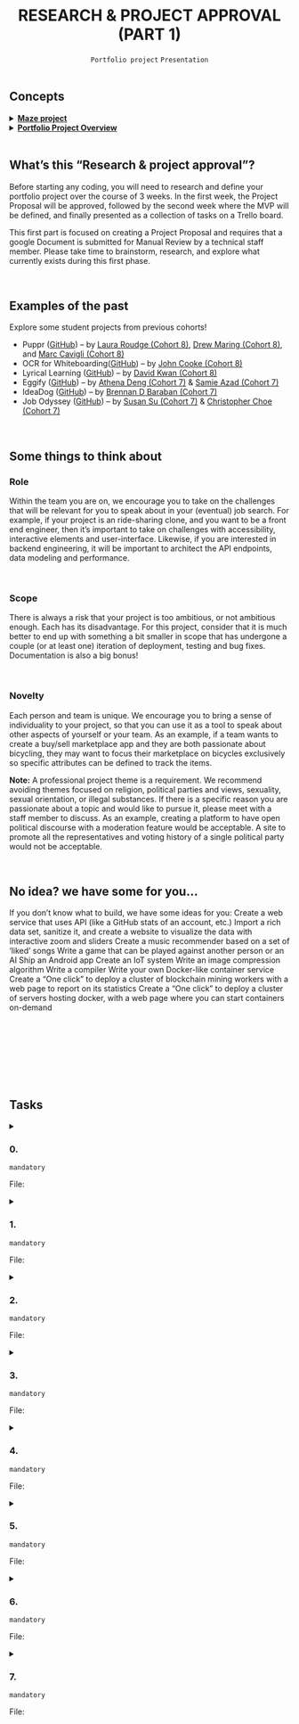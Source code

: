 <h1 align="center"><b>RESEARCH & PROJECT APPROVAL (PART 1)</b></h1>
<div align="center"><code>Portfolio project</code> <code>Presentation</code></div>

<br>

## Concepts
<details>
<summary><b><a href="https://intranet.alxswe.com/concepts/133">Maze project</a></b></summary><br>


<br><p align="center">※※※※※※※※※※※※</p><br>
</details>


<details>
<summary><b><a href="https://intranet.alxswe.com/concepts/137">Portfolio Project Overview</a></b></summary><br>


<br><p align="center">※※※※※※※※※※※※</p><br>
</details>


<!-- <br>
<hr>
<h3><a href=>Notes</a></h3>
<hr> -->


<br>

## What’s this “Research & project approval”?
Before starting any coding, you will need to research and define your portfolio project over the course of 3 weeks. In the first week, the Project Proposal will be approved, followed by the second week where the MVP will be defined, and finally presented as a collection of tasks on a Trello board.

This first part is focused on creating a Project Proposal and requires that a google Document is submitted for Manual Review by a technical staff member. Please take time to brainstorm, research, and explore what currently exists during this first phase.


<br>

## Examples of the past
Explore some student projects from previous cohorts!
- Puppr ([GitHub](https://github.com/lroudge/puppr)) – by [Laura Roudge (Cohort 8)](https://github.com/lroudge), [Drew Maring (Cohort 8)](https://github.com/dmaring), and [Marc Cavigli (Cohort 8)](https://github.com/MCavigli)
- OCR for Whiteboarding([GitHub](https://github.com/JohnCook17/OCR_for_whiteboarding)) – by [John Cooke (Cohort 8)](https://github.com/JohnCook17)
- Lyrical Learning ([GitHub](https://github.com/dwkwan/Lyrics_For_Learning)) – by [David Kwan (Cohort 8)](https://github.com/dwkwan/)
- Eggify ([GitHub](https://github.com/ad-egg/eggify)) – by [Athena Deng (Cohort 7)](https://ad-egg.github.io/) & [Samie Azad (Cohort 7)](https://sazad44.github.io/)
- IdeaDog ([GitHub](https://github.com/bdbaraban/ideadog)) – by [Brennan D Baraban (Cohort 7)](https://bdov.dev/)
- Job Odyssey ([GitHub](https://github.com/christopherchoe/jobodyssey_hbtn)) – by [Susan Su (Cohort 7)](https://intranet.alxswe.com/rltoken/hYfutlm7ZvxrEcLtlcrSGQ) & [Christopher Choe (Cohort 7)](https://christopherchoe.github.io/)


<br>

## Some things to think about
### Role
Within the team you are on, we encourage you to take on the challenges that will be relevant for you to speak about in your (eventual) job search. For example, if your project is an ride-sharing clone, and you want to be a front end engineer, then it’s important to take on challenges with accessibility, interactive elements and user-interface. Likewise, if you are interested in backend engineering, it will be important to architect the API endpoints, data modeling and performance.

<br>

### Scope
There is always a risk that your project is too ambitious, or not ambitious enough. Each has its disadvantage. For this project, consider that it is much better to end up with something a bit smaller in scope that has undergone a couple (or at least one) iteration of deployment, testing and bug fixes. Documentation is also a big bonus!

<br>

### Novelty
Each person and team is unique. We encourage you to bring a sense of individuality to your project, so that you can use it as a tool to speak about other aspects of yourself or your team. As an example, if a team wants to create a buy/sell marketplace app and they are both passionate about bicycling, they may want to focus their marketplace on bicycles exclusively so specific attributes can be defined to track the items.

**Note:** A professional project theme is a requirement. We recommend avoiding themes focused on religion, political parties and views, sexuality, sexual orientation, or illegal substances. If there is a specific reason you are passionate about a topic and would like to pursue it, please meet with a staff member to discuss. As an example, creating a platform to have open political discourse with a moderation feature would be acceptable. A site to promote all the representatives and voting history of a single political party would not be acceptable.

<br>

## No idea? we have some for you…
If you don’t know what to build, we have some ideas for you:
Create a web service that uses API (like a GitHub stats of an account, etc.)
Import a rich data set, sanitize it, and create a website to visualize the data with interactive zoom and sliders
Create a music recommender based on a set of ‘liked’ songs
Write a game that can be played against another person or an AI
Ship an Android app
Create an IoT system
Write an image compression algorithm
Write a compiler
Write your own Docker-like container service
Create a “One click” to deploy a cluster of blockchain mining workers with a web page to report on its statistics
Create a “One click” to deploy a cluster of servers hosting docker, with a web page where you can start containers on-demand

<br>

## 


<br>

## 


<br>

## Tasks
<details>
<summary>

### 0. 
`mandatory`

File: []()
</summary>


</details>

<details>
<summary>

### 1. 
`mandatory`

File: []()
</summary>


</details>

<details>
<summary>

### 2. 
`mandatory`

File: []()
</summary>


</details>

<details>
<summary>

### 3. 
`mandatory`

File: []()
</summary>


</details>

<details>
<summary>

### 4. 
`mandatory`

File: []()
</summary>


</details>

<details>
<summary>

### 5. 
`mandatory`

File: []()
</summary>


</details>

<details>
<summary>

### 6. 
`mandatory`

File: []()
</summary>


</details>

<details>
<summary>

### 7. 
`mandatory`

File: []()
</summary>


</details>

